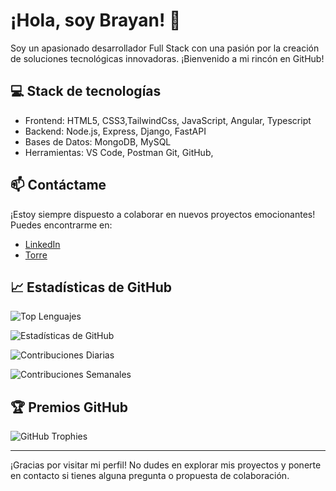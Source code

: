 # ¡Hola, soy Brayan! 👋

Soy un apasionado desarrollador Full Stack con una pasión por la creación de soluciones tecnológicas innovadoras. ¡Bienvenido a mi rincón en GitHub!

## :computer: Stack de tecnologías 

- Frontend: HTML5, CSS3,TailwindCss, JavaScript, Angular, Typescript
- Backend: Node.js, Express, Django, FastAPI
- Bases de Datos: MongoDB, MySQL
- Herramientas: VS Code, Postman Git, GitHub, 


## :mailbox: Contáctame

¡Estoy siempre dispuesto a colaborar en nuevos proyectos emocionantes! Puedes encontrarme en:

- [LinkedIn](https://www.linkedin.com/in/brayan-triana/)
- [Torre]([https://torre.ai/brayanandrestrianagomez](https://torre.ai/s/8fmN5pXHV1))

## 📈 Estadísticas de GitHub
![Top Lenguajes](https://github-readme-stats.vercel.app/api/top-langs/?username=Brayanl0-o)

![Estadísticas de GitHub](https://github-readme-stats.vercel.app/api?username=Brayanl0-o&show_icons=true)

![Contribuciones Diarias](https://github-readme-streak-stats.herokuapp.com/?user=Brayanl0-o)

![Contribuciones Semanales](https://activity-graph.herokuapp.com/graph?username=Brayanl0-o)
## :trophy: Premios GitHub

![GitHub Trophies](https://github-profile-trophy.vercel.app/?username=Brayanl0-o)

---

¡Gracias por visitar mi perfil! No dudes en explorar mis proyectos y ponerte en contacto si tienes alguna pregunta o propuesta de colaboración.
